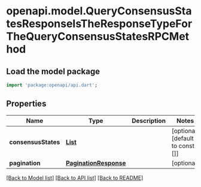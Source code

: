 # openapi.model.QueryConsensusStatesResponseIsTheResponseTypeForTheQueryConsensusStatesRPCMethod

## Load the model package
```dart
import 'package:openapi/api.dart';
```

## Properties
Name | Type | Description | Notes
------------ | ------------- | ------------- | -------------
**consensusStates** | [**List<ConsensusStatesAssociatedWithTheIdentifierInner>**](ConsensusStatesAssociatedWithTheIdentifierInner.md) |  | [optional] [default to const []]
**pagination** | [**PaginationResponse**](PaginationResponse.md) |  | [optional] 

[[Back to Model list]](../README.md#documentation-for-models) [[Back to API list]](../README.md#documentation-for-api-endpoints) [[Back to README]](../README.md)


